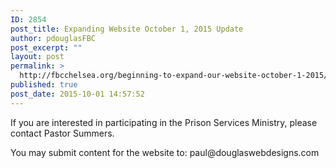 ```yaml
---
ID: 2854
post_title: Expanding Website October 1, 2015 Update
author: pdouglasFBC
post_excerpt: ""
layout: post
permalink: >
  http://fbcchelsea.org/beginning-to-expand-our-website-october-1-2015/
published: true
post_date: 2015-10-01 14:57:52
---
```

<p>If you are interested in participating in the Prison Services Ministry, please contact Pastor Summers.</p>
<p>You may submit content for the website to: paul@douglaswebdesigns.com</p>